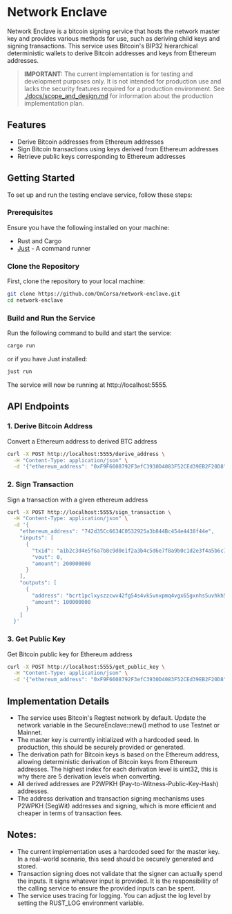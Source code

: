 # Network Enclave

Network Enclave is a bitcoin signing service that hosts the network master key and provides various methods for use, such as deriving child keys and signing transactions. This service uses Bitcoin's BIP32 hierarchical deterministic wallets to derive Bitcoin addresses and keys from Ethereum addresses.

> **IMPORTANT:** The current implementation is for testing and development purposes only. It is not intended for production use and lacks the security features required for a production environment. See [./docs/scope_and_design.md](./docs/scope_and_design.md) for information about the production implementation plan.

## Features

- Derive Bitcoin addresses from Ethereum addresses
- Sign Bitcoin transactions using keys derived from Ethereum addresses
- Retrieve public keys corresponding to Ethereum addresses

## Getting Started

To set up and run the testing enclave service, follow these steps:

### Prerequisites

Ensure you have the following installed on your machine:

- Rust and Cargo
- [Just](https://just.systems/) - A command runner

### Clone the Repository

First, clone the repository to your local machine:

```sh
git clone https://github.com/OnCorsa/network-enclave.git
cd network-enclave
```

### Build and Run the Service
Run the following command to build and start the service:
```sh
cargo run
```
or if you have Just installed:

```sh
just run
```
The service will now be running at http://localhost:5555.

## API Endpoints

### 1. Derive Bitcoin Address
Convert a Ethereum address to derived BTC address
```sh
curl -X POST http://localhost:5555/derive_address \
  -H "Content-Type: application/json" \
  -d '{"ethereum_address": "0xF9F6608792F3efC3930D4083F52CEd39EB2F20D8"}'
```

### 2. Sign Transaction
Sign a transaction with a given ethereum address
```sh
curl -X POST http://localhost:5555/sign_transaction \
  -H "Content-Type: application/json" \
  -d '{
    "ethereum_address": "742d35Cc6634C0532925a3b844Bc454e4438f44e",
    "inputs": [
      {
        "txid": "a1b2c3d4e5f6a7b8c9d0e1f2a3b4c5d6e7f8a9b0c1d2e3f4a5b6c7d8e9f0a1b2",
        "vout": 0,
        "amount": 200000000
      }
    ],
    "outputs": [
      {
        "address": "bcrt1pclxyszzcwv42fg54s4vk5vnxpmq4vgx65gxnhs5uvhkh5eg8t6qsntwfvu",
        "amount": 100000000
      }
    ]
  }'
```

### 3. Get Public Key 
Get Bitcoin public key for Ethereum address
```sh
curl -X POST http://localhost:5555/get_public_key \
  -H "Content-Type: application/json" \
  -d '{"ethereum_address": "0xF9F6608792F3efC3930D4083F52CEd39EB2F20D8"}'
```

## Implementation Details
- The service uses Bitcoin's Regtest network by default. Update the network variable in the SecureEnclave::new() method to use Testnet or Mainnet.
- The master key is currently initialized with a hardcoded seed. In production, this should be securely provided or generated.
- The derivation path for Bitcoin keys is based on the Ethereum address, allowing deterministic derivation of Bitcoin keys from Ethereum addresses. The highest index for each derivation level is uint32, this is why there are 5 derivation levels when converting.
- All derived addresses are P2WPKH (Pay-to-Witness-Public-Key-Hash) addresses.
- The address derivation and transaction signing mechanisms uses P2WPKH (SegWit) addresses and signing, which is more efficient and cheaper in terms of transaction fees.

## Notes:
- The current implementation uses a hardcoded seed for the master key. In a real-world scenario, this seed should be securely generated and stored.
- Transaction signing does not validate that the signer can actually spend the inputs. It signs whatever input is provided. It is the responsibility of the calling service to ensure the provided inputs can be spent.
- The service uses tracing for logging. You can adjust the log level by setting the RUST_LOG environment variable.
